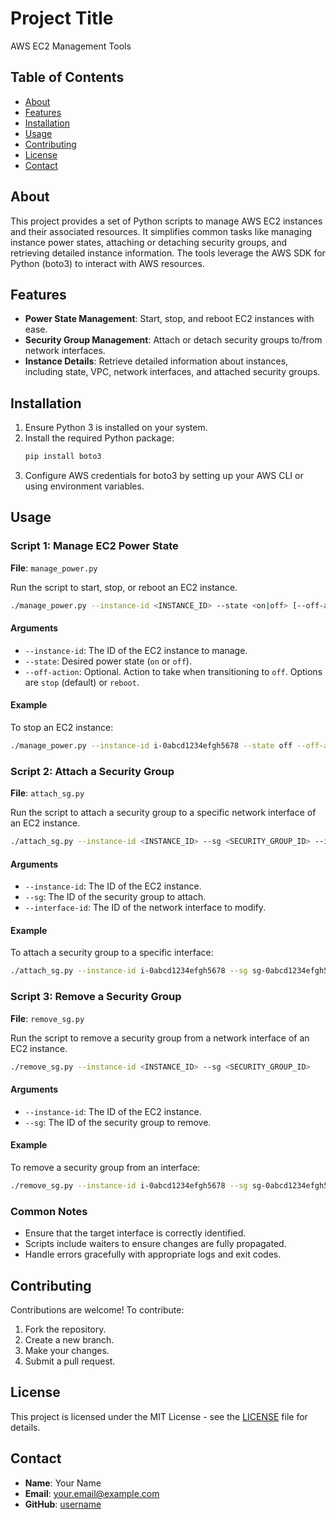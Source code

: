 # Project Title

AWS EC2 Management Tools

## Table of Contents

- [About](#about)
- [Features](#features)
- [Installation](#installation)
- [Usage](#usage)
- [Contributing](#contributing)
- [License](#license)
- [Contact](#contact)

## About

This project provides a set of Python scripts to manage AWS EC2 instances and their associated resources. It simplifies common tasks like managing instance power states, attaching or detaching security groups, and retrieving detailed instance information. The tools leverage the AWS SDK for Python (boto3) to interact with AWS resources.

## Features

- **Power State Management**: Start, stop, and reboot EC2 instances with ease.
- **Security Group Management**: Attach or detach security groups to/from network interfaces.
- **Instance Details**: Retrieve detailed information about instances, including state, VPC, network interfaces, and attached security groups.

## Installation

1. Ensure Python 3 is installed on your system.
2. Install the required Python package:
   ```bash
   pip install boto3
   ```
3. Configure AWS credentials for boto3 by setting up your AWS CLI or using environment variables.

## Usage

### Script 1: Manage EC2 Power State

**File**: `manage_power.py`

Run the script to start, stop, or reboot an EC2 instance.

```bash
./manage_power.py --instance-id <INSTANCE_ID> --state <on|off> [--off-action <stop|reboot>]
```

#### Arguments
- `--instance-id`: The ID of the EC2 instance to manage.
- `--state`: Desired power state (`on` or `off`).
- `--off-action`: Optional. Action to take when transitioning to `off`. Options are `stop` (default) or `reboot`.

#### Example

To stop an EC2 instance:
```bash
./manage_power.py --instance-id i-0abcd1234efgh5678 --state off --off-action stop
```

### Script 2: Attach a Security Group

**File**: `attach_sg.py`

Run the script to attach a security group to a specific network interface of an EC2 instance.

```bash
./attach_sg.py --instance-id <INSTANCE_ID> --sg <SECURITY_GROUP_ID> --interface-id <NETWORK_INTERFACE_ID>
```

#### Arguments
- `--instance-id`: The ID of the EC2 instance.
- `--sg`: The ID of the security group to attach.
- `--interface-id`: The ID of the network interface to modify.

#### Example

To attach a security group to a specific interface:
```bash
./attach_sg.py --instance-id i-0abcd1234efgh5678 --sg sg-0abcd1234efgh5678 --interface-id eni-0abcd1234efgh5678
```

### Script 3: Remove a Security Group

**File**: `remove_sg.py`

Run the script to remove a security group from a network interface of an EC2 instance.

```bash
./remove_sg.py --instance-id <INSTANCE_ID> --sg <SECURITY_GROUP_ID>
```

#### Arguments
- `--instance-id`: The ID of the EC2 instance.
- `--sg`: The ID of the security group to remove.

#### Example

To remove a security group from an interface:
```bash
./remove_sg.py --instance-id i-0abcd1234efgh5678 --sg sg-0abcd1234efgh5678
```

### Common Notes

- Ensure that the target interface is correctly identified.
- Scripts include waiters to ensure changes are fully propagated.
- Handle errors gracefully with appropriate logs and exit codes.

## Contributing

Contributions are welcome! To contribute:

1. Fork the repository.
2. Create a new branch.
3. Make your changes.
4. Submit a pull request.

## License

This project is licensed under the MIT License - see the [LICENSE](LICENSE) file for details.

## Contact

- **Name**: Your Name
- **Email**: your.email@example.com
- **GitHub**: [username](https://github.com/username)


